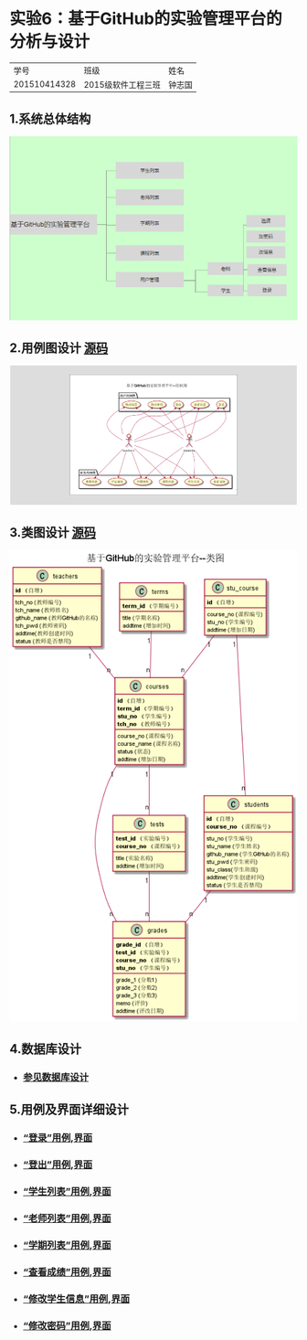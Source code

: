  # 实验6：基于GitHub的实验管理平台的分析与设计
 <table>
<tr>
<td>学号</td>
<td>班级</td>
<td>姓名</td>
</tr>
<tr>
<td>201510414328</td>
<td>2015级软件工程三班</td>
<td>钟志国</td>
</tr>
</table>

## 1.系统总体结构
![](图片/structure.png)

 
## 2.用例图设计 [源码](src/usercase.puml)
![](图片/yongLi.png)

## 3.类图设计 [源码](src/class.puml)
![](图片/class.png)

## 4.数据库设计
- ### [参见数据库设计](数据库设计/DateBaseDesigin.md)

## 5.用例及界面详细设计
- ### [“登录”用例](用户/login.md),[界面](https:///ccm1314.github.io/is_analysis/test6/界面/index.html)
- ### [“登出”用例](用户/logOut.md),[界面](https://ccm1314.github.io/is_analysis/test6/界面/logout.html)
- ### [“学生列表”用例](用户/studentList.md),[界面](https://ccm1314.github.io/is_analysis/test6/界面/studentlist.html)
- ### [“老师列表”用例](用户/teacherList.md),[界面](https://ccm1314.github.io/is_analysis/test6/界面/teacherlist.html)
- ### [“学期列表”用例](用户/termList.md),[界面](https://ccm1314.github.io/is_analysis/test6/界面/termlist.html)
- ### [“查看成绩”用例](用户/grade.md),[界面](https://ccm1314.github.io/is_analysis/test6/界面/Grade.html)
- ### [“修改学生信息”用例](用户/changeUserMessage.md),[界面](https://ccm1314.github.io/is_analysis/test6/界面/updatestudentinfo.html)
- ### [“修改密码”用例](用户/changePassword.md),[界面](https://ccm1314.github.io/is_analysis/界面/updatepassword.html)
 
 
